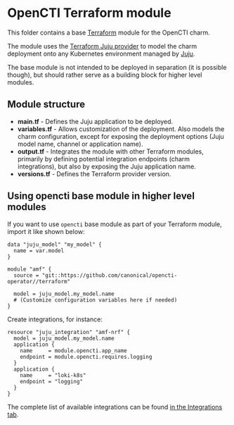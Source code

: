 # OpenCTI Terraform module

This folder contains a base [Terraform][Terraform] module for the OpenCTI charm.

The module uses the [Terraform Juju provider][Terraform Juju provider] to model the charm
deployment onto any Kubernetes environment managed by [Juju][Juju].

The base module is not intended to be deployed in separation (it is possible though), but should
rather serve as a building block for higher level modules.

## Module structure

- **main.tf** - Defines the Juju application to be deployed.
- **variables.tf** - Allows customization of the deployment. Also models the charm configuration, 
  except for exposing the deployment options (Juju model name, channel or application name).
- **output.tf** - Integrates the module with other Terraform modules, primarily
  by defining potential integration endpoints (charm integrations), but also by exposing
  the Juju application name.
- **versions.tf** - Defines the Terraform provider version.
## Using opencti base module in higher level modules

If you want to use `opencti` base module as part of your Terraform module, import it
like shown below:

```text
data "juju_model" "my_model" {
  name = var.model
}

module "amf" {
  source = "git::https://github.com/canonical/opencti-operator//terraform"
  
  model = juju_model.my_model.name
  # (Customize configuration variables here if needed)
}
```

Create integrations, for instance:

```text
resource "juju_integration" "amf-nrf" {
  model = juju_model.my_model.name
  application {
    name     = module.opencti.app_name
    endpoint = module.opencti.requires.logging
  }
  application {
    name     = "loki-k8s"
    endpoint = "logging"
  }
}
```

The complete list of available integrations can be found [in the Integrations tab][opencti-integrations].

[Terraform]: https://www.terraform.io/
[Terraform Juju provider]: https://registry.terraform.io/providers/juju/juju/latest
[Juju]: https://juju.is
[opencti-integrations]: https://charmhub.io/opencti/integrations
